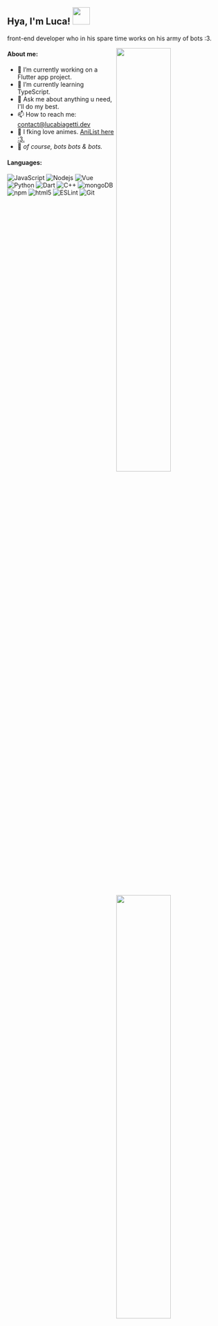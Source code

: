 <h2> Hya, I'm Luca! <img src="https://media.tenor.com/images/1963c1bf2abc4950a12284148a81eb61/tenor.gif" height="40px"></h2>

front-end developer who in his spare time works on his army of bots :3.

<img align="right" width="50%" src="https://github-readme-stats.vercel.app/api?username=isladot&count_private=true&include_all_commits=true&show_icons=true&theme=material-palenight">
<img align="right" width="50%" src="https://media.giphy.com/media/iBJEtG6LWk9gxrmhgQ/giphy.gif">
<img align="right" width="50%" src="https://github-readme-stats.vercel.app/api/top-langs/?username=isladot&layout=compact&theme=material-palenight&hide=css,html&text_color=ffffff">

<h4> About me: </h4>

- 🔭 I’m currently working on a Flutter app project.  
- 🌱 I’m currently learning TypeScript.  
- 💬 Ask me about anything u need, I'll do my best. 
- 📫 How to reach me: contact@lucabiagetti.dev
- 🌸 I fking love animes. [AniList here :3.](https://anilist.co/user/isladot/)
- 👾 *of course, bots bots & bots.*

<h4> Languages: </h4>

<img alt="JavaScript" src="https://img.shields.io/badge/-Javascript-edb200?style=flat-square&logo=javascript&logoColor=white" /> <img alt="Nodejs" src="https://img.shields.io/badge/-Nodejs-43853d?style=flat-square&logo=Node.js&logoColor=white" /> <img alt="Vue" src="https://img.shields.io/badge/-Vue-384960?style=flat-square&logo=vue.js&logoColor=white" /> <img alt="Python" src="https://img.shields.io/badge/-Python-FFD43B?style=flat-square&logo=python&logoColor=white" /> <img alt="Dart" src="https://img.shields.io/badge/-Dart-17212f?style=flat-square&logo=dart&logoColor=white" /> <img alt="C++" src="https://img.shields.io/badge/-C++-31429b?style=flat-square&logo=c%2B%2B&logoColor=white" /> <img alt="mongoDB" src="https://img.shields.io/badge/-mongoDB-4fb23f?style=flat-square&logo=mongodb&logoColor=white" /> <img alt="npm" src="https://img.shields.io/badge/-NPM-CB3837?style=flat-square&logo=npm&logoColor=white" /> <img alt="html5" src="https://img.shields.io/badge/-HTML5-E34F26?style=flat-square&logo=html5&logoColor=white" /> <img alt="ESLint" src="https://img.shields.io/badge/-ESLint-4B32C3?style=flat-square&logo=eslint&logoColor=white" /> <img alt="Git" src="https://img.shields.io/badge/-Git-f05033?style=flat-square&logo=git&logoColor=white" />
